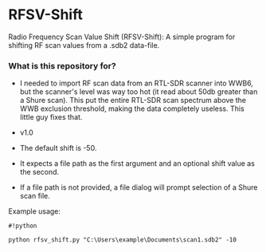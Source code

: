 # RFSV-Shift #

Radio Frequency Scan Value Shift (RFSV-Shift): A simple program for shifting RF scan values from a .sdb2 data-file.

### What is this repository for? ###

* I needed to import RF scan data from an RTL-SDR scanner into WWB6, but the scanner's level was way too hot (it read about 50db greater than a Shure scan). This put the entire RTL-SDR scan spectrum above the WWB exclusion threshold, making the data completely useless. This little guy fixes that. 
* v1.0

* The default shift is -50.
* It expects a file path as the first argument and an optional shift value as the second.
* If a file path is not provided, a file dialog will prompt selection of a Shure scan file.

Example usage: 
```
#!python

python rfsv_shift.py "C:\Users\example\Documents\scan1.sdb2" -10
```